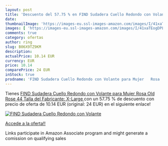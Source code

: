 ```yaml
---
layout: post
title: 'Descuento del 57.75 % en FIND Sudadera Cuello Redondo con Volante'
date: 
thumbnailImage: 'https://images-eu.ssl-images-amazon.com/images/I/41xaTEogDPL._SL200_.jpg'
images: [ 'https://images-eu.ssl-images-amazon.com/images/I/41xaTEogDPL._SL200_.jpg' ]
comments: true
category: ofertas
author: ring
slug: B06X9TZ9KM
description:
actualPrice: 10.14 EUR
currency: EUR
price: 10.14
comparePrice: 24 EUR
inStock: true
prodname: 'FIND Sudadera Cuello Redondo con Volante para Mujer   Rosa  Old Rose   44  Talla del Fabricante: X-Large '
---
```


Tienes [FIND Sudadera Cuello Redondo con Volante para Mujer   Rosa  Old Rose   44  Talla del Fabricante: X-Large ](https://www.amazon.es/dp/B06X9TZ9KM/?tag=tolees-21) con un 57.75 % de descuento con precio de oferta de 10.14 EUR (original: 24 EUR) en el siguiente enlace!

[![FIND Sudadera Cuello Redondo con Volante](https://images-eu.ssl-images-amazon.com/images/I/41xaTEogDPL._SL200_.jpg)](https://www.amazon.es/dp/B06X9TZ9KM/?tag=tolees-21)

[Accede a la oferta!!](https://www.amazon.es/dp/B06X9TZ9KM/?tag=tolees-21)

Links participate in Amazon Associate program and might generate a comission on qualifying sales


